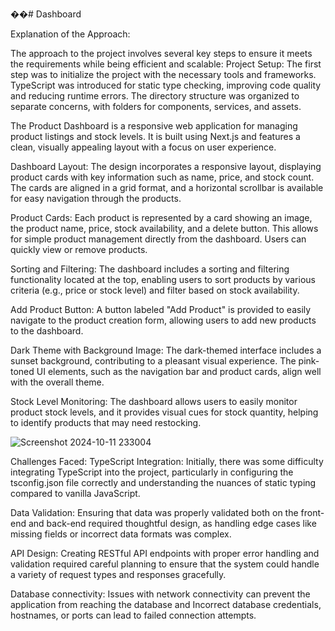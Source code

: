 ��#   D a s h b o a r d 

Explanation of the Approach:

The approach to the project involves several key steps to ensure it meets the requirements while being efficient and scalable:
 
Project Setup: The first step was to initialize the project with the necessary tools and frameworks. TypeScript was introduced for static type checking, improving code quality and reducing runtime errors. The directory structure was organized to separate concerns, with folders for components, services, and assets.

The Product Dashboard is a responsive web application for managing product listings and stock levels. It is built using Next.js and features a clean, visually appealing layout with a focus on user experience.

Dashboard Layout: The design incorporates a responsive layout, displaying product cards with key information such as name, price, and stock count. The cards are aligned in a grid format, and a horizontal scrollbar is available for easy navigation through the products.

Product Cards: Each product is represented by a card showing an image, the product name, price, stock availability, and a delete button. This allows for simple product management directly from the dashboard. Users can quickly view or remove products.

Sorting and Filtering: The dashboard includes a sorting and filtering functionality located at the top, enabling users to sort products by various criteria (e.g., price or stock level) and filter based on stock availability.

Add Product Button: A button labeled "Add Product" is provided to easily navigate to the product creation form, allowing users to add new products to the dashboard.

Dark Theme with Background Image: The dark-themed interface includes a sunset background, contributing to a pleasant visual experience. The pink-toned UI elements, such as the navigation bar and product cards, align well with the overall theme.

Stock Level Monitoring: The dashboard allows users to easily monitor product stock levels, and it provides visual cues for stock quantity, helping to identify products that may need restocking.

![Screenshot 2024-10-11 233004](https://github.com/user-attachments/assets/ecc5c75b-170d-41ab-8388-bb3f6cb67f81)

Challenges Faced:
TypeScript Integration: Initially, there was some difficulty integrating TypeScript into the project, particularly in configuring the tsconfig.json file correctly and understanding the nuances of static typing compared to vanilla JavaScript.

Data Validation: Ensuring that data was properly validated both on the front-end and back-end required thoughtful design, as handling edge cases like missing fields or incorrect data formats was complex.

API Design: Creating RESTful API endpoints with proper error handling and validation required careful planning to ensure that the system could handle a variety of request types and responses gracefully.

Database connectivity: Issues with network connectivity can prevent the application from reaching the database and Incorrect database credentials, hostnames, or ports can lead to failed connection attempts.
